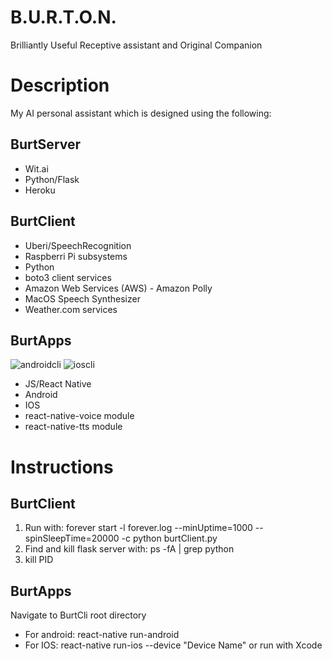 # B.U.R.T.O.N.
Brilliantly Useful Receptive assistant and Original Companion

# Description
My AI personal assistant which is designed using the following:

## BurtServer
- Wit.ai
- Python/Flask
- Heroku

## BurtClient
- Uberi/SpeechRecognition
- Raspberri Pi subsystems
- Python
- boto3 client services
- Amazon Web Services (AWS) - Amazon Polly
- MacOS Speech Synthesizer
- Weather.com services

## BurtApps
![androidcli](https://user-images.githubusercontent.com/12876643/32029177-ae3de55c-b9a7-11e7-95c5-33f998b2d42e.jpg)
![ioscli](https://user-images.githubusercontent.com/12876643/32029194-c927957a-b9a7-11e7-96a8-8ec647f74751.jpg)
- JS/React Native
- Android
- IOS
- react-native-voice module
- react-native-tts module

# Instructions

## BurtClient
1) Run with: forever start -l forever.log --minUptime=1000 --spinSleepTime=20000 -c python burtClient.py 
2) Find and kill flask server with: ps -fA | grep python
3) kill PID

## BurtApps
Navigate to BurtCli root directory
- For android: react-native run-android
- For IOS: react-native run-ios --device "Device Name" or run with Xcode
